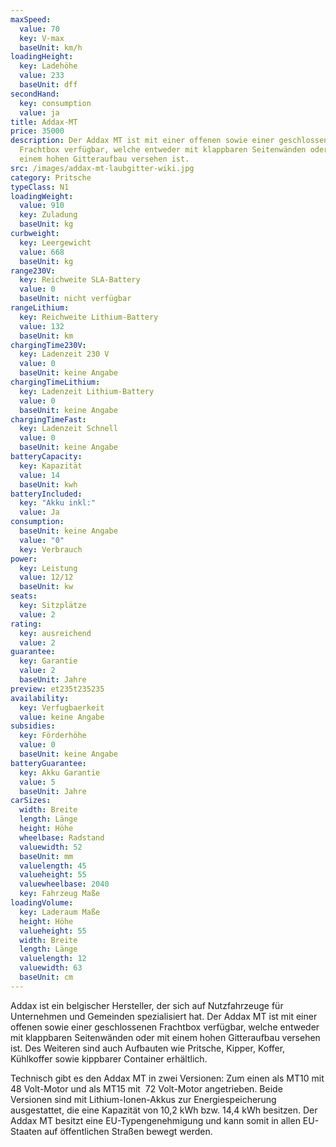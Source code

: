 ```yaml
---
maxSpeed:
  value: 70
  key: V-max
  baseUnit: km/h
loadingHeight:
  key: Ladehöhe
  value: 233
  baseUnit: dff
secondHand:
  key: consumption
  value: ja
title: Addax-MT
price: 35000
description: Der Addax MT ist mit einer offenen sowie einer geschlossenen
  Frachtbox verfügbar, welche entweder mit klappbaren Seitenwänden oder mit
  einem hohen Gitteraufbau versehen ist.
src: /images/addax-mt-laubgitter-wiki.jpg
category: Pritsche
typeClass: N1
loadingWeight:
  value: 910
  key: Zuladung
  baseUnit: kg
curbweight:
  key: Leergewicht
  value: 668
  baseUnit: kg
range230V:
  key: Reichweite SLA-Battery
  value: 0
  baseUnit: nicht verfügbar
rangeLithium:
  key: Reichweite Lithium-Battery
  value: 132
  baseUnit: km
chargingTime230V:
  key: Ladenzeit 230 V
  value: 0
  baseUnit: keine Angabe
chargingTimeLithium:
  key: Ladenzeit Lithium-Battery
  value: 0
  baseUnit: keine Angabe
chargingTimeFast:
  key: Ladenzeit Schnell
  value: 0
  baseUnit: keine Angabe
batteryCapacity:
  key: Kapazität
  value: 14
  baseUnit: kwh
batteryIncluded:
  key: "Akku inkl:"
  value: Ja
consumption:
  baseUnit: keine Angabe
  value: "0"
  key: Verbrauch
power:
  key: Leistung
  value: 12/12
  baseUnit: kw
seats:
  key: Sitzplätze
  value: 2
rating:
  key: ausreichend
  value: 2
guarantee:
  key: Garantie
  value: 2
  baseUnit: Jahre
preview: et235t235235
availability:
  key: Verfugbaerkeit
  value: keine Angabe
subsidies:
  key: Förderhöhe
  value: 0
  baseUnit: keine Angabe
batteryGuarantee:
  key: Akku Garantie
  value: 5
  baseUnit: Jahre
carSizes:
  width: Breite
  length: Länge
  height: Höhe
  wheelbase: Radstand
  valuewidth: 52
  baseUnit: mm
  valuelength: 45
  valueheight: 55
  valuewheelbase: 2040
  key: Fahrzeug Maße
loadingVolume:
  key: Laderaum Maße
  height: Höhe
  valueheight: 55
  width: Breite
  length: Länge
  valuelength: 12
  valuewidth: 63
  baseUnit: cm
---
```


Addax ist ein belgischer Hersteller, der sich auf Nutzfahrzeuge für Unternehmen und Gemeinden spezialisiert hat. Der Addax MT ist mit einer offenen sowie einer geschlossenen Frachtbox verfügbar, welche entweder mit klappbaren Seitenwänden oder mit einem hohen Gitteraufbau versehen ist. Des Weiteren sind auch Aufbauten wie Pritsche, Kipper, Koffer, Kühlkoffer sowie kippbarer Container erhältlich.

Technisch gibt es den Addax MT in zwei Versionen: Zum einen als MT10 mit 48 Volt-Motor und als MT15 mit  72 Volt-Motor angetrieben. Beide Versionen sind mit Lithium-Ionen-Akkus zur Energiespeicherung ausgestattet, die eine Kapazität von 10,2 kWh bzw. 14,4 kWh besitzen. Der Addax MT besitzt eine EU-Typengenehmigung und kann somit in allen EU-Staaten auf öffentlichen Straßen bewegt werden.
